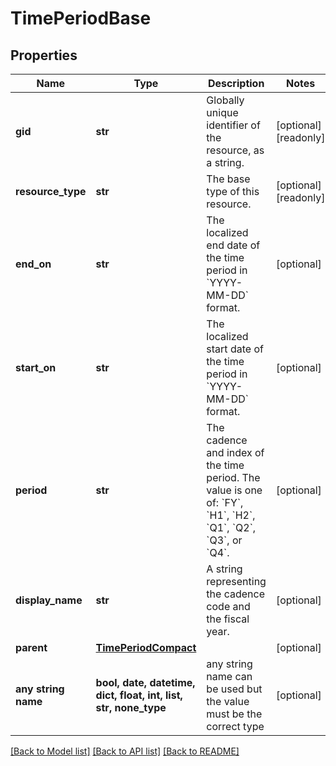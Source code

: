 # TimePeriodBase


## Properties
Name | Type | Description | Notes
------------ | ------------- | ------------- | -------------
**gid** | **str** | Globally unique identifier of the resource, as a string. | [optional] [readonly] 
**resource_type** | **str** | The base type of this resource. | [optional] [readonly] 
**end_on** | **str** | The localized end date of the time period in &#x60;YYYY-MM-DD&#x60; format. | [optional] 
**start_on** | **str** | The localized start date of the time period in &#x60;YYYY-MM-DD&#x60; format. | [optional] 
**period** | **str** | The cadence and index of the time period. The value is one of: &#x60;FY&#x60;, &#x60;H1&#x60;, &#x60;H2&#x60;, &#x60;Q1&#x60;, &#x60;Q2&#x60;, &#x60;Q3&#x60;, or &#x60;Q4&#x60;. | [optional] 
**display_name** | **str** | A string representing the cadence code and the fiscal year. | [optional] 
**parent** | [**TimePeriodCompact**](TimePeriodCompact.md) |  | [optional] 
**any string name** | **bool, date, datetime, dict, float, int, list, str, none_type** | any string name can be used but the value must be the correct type | [optional]

[[Back to Model list]](../README.md#documentation-for-models) [[Back to API list]](../README.md#documentation-for-api-endpoints) [[Back to README]](../README.md)


